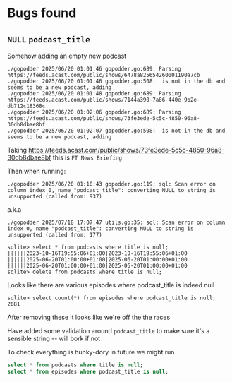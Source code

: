 # Bugs found

## `NULL` `podcast_title`

Somehow adding an empty new podcast

```
./gopodder 2025/06/20 01:01:46 gopodder.go:689: Parsing https://feeds.acast.com/public/shows/6478a825654260001190a7cb
./gopodder 2025/06/20 01:01:46 gopodder.go:508:  is not in the db and seems to be a new podcast, adding
./gopodder 2025/06/20 01:01:48 gopodder.go:689: Parsing https://feeds.acast.com/public/shows/7144a390-7a86-440e-9b2e-db712c18368c
./gopodder 2025/06/20 01:02:06 gopodder.go:689: Parsing https://feeds.acast.com/public/shows/73fe3ede-5c5c-4850-96a8-30db8dbae8bf
./gopodder 2025/06/20 01:02:07 gopodder.go:508:  is not in the db and seems to be a new podcast, adding
```

Taking <https://feeds.acast.com/public/shows/73fe3ede-5c5c-4850-96a8-30db8dbae8bf> this is `FT News Briefing`

Then when running:

```
./gopodder 2025/06/20 01:10:43 gopodder.go:119: sql: Scan error on column index 0, name "podcast_title": converting NULL to string is unsupported (called from: 937)
```

a.k.a

```
./gopodder 2025/07/18 17:07:47 utils.go:35: sql: Scan error on column index 0, name "podcast_title": converting NULL to string is unsupported (called from: 177)
```

```
sqlite> select * from podcasts where title is null;
||||||2023-10-16T19:55:06+01:00|2023-10-16T19:55:06+01:00
||||||2025-06-20T01:00:00+01:00|2025-06-20T01:00:00+01:00
||||||2025-06-20T01:00:00+01:00|2025-06-20T01:00:00+01:00
sqlite> delete from podcasts where title is null;
```

Looks like there are various episodes where podcast_title is indeed null

```
sqlite> select count(*) from episodes where podcast_title is null;
2081
```

After removing these it looks like we're off the the races

Have added some validation around `podcast_title` to make sure it's a sensible string -- will bork if not

To check everything is hunky-dory  in future we might run

```sql
select * from podcasts where title is null;
select * from episodes where podcast_title is null;
```
